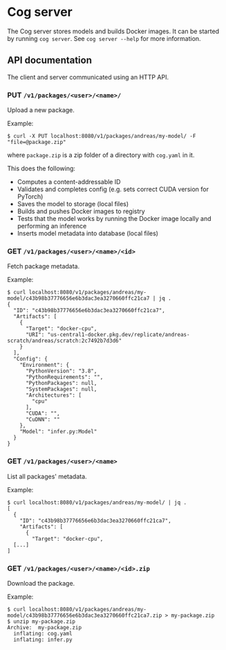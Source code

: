 # Cog server

The Cog server stores models and builds Docker images. It can be started by running `cog server`. See `cog server --help` for more information.

## API documentation

The client and server communicated using an HTTP API.

### PUT `/v1/packages/<user>/<name>/`

Upload a new package.

Example:

```
$ curl -X PUT localhost:8080/v1/packages/andreas/my-model/ -F "file=@package.zip"
```

where `package.zip` is a zip folder of a directory with `cog.yaml` in it.

This does the following:
* Computes a content-addressable ID
* Validates and completes config (e.g. sets correct CUDA version for PyTorch)
* Saves the model to storage (local files)
* Builds and pushes Docker images to registry
* Tests that the model works by running the Docker image locally and performing an inference
* Inserts model metadata into database (local files)

### GET `/v1/packages/<user>/<name>/<id>`

Fetch package metadata.

Example:

```
$ curl localhost:8080/v1/packages/andreas/my-model/c43b98b37776656e6b3dac3ea3270660ffc21ca7 | jq .
{
  "ID": "c43b98b37776656e6b3dac3ea3270660ffc21ca7",
  "Artifacts": [
    {
      "Target": "docker-cpu",
      "URI": "us-central1-docker.pkg.dev/replicate/andreas-scratch/andreas/scratch:2c7492b7d3d6"
    }
  ],
  "Config": {
    "Environment": {
      "PythonVersion": "3.8",
      "PythonRequirements": "",
      "PythonPackages": null,
      "SystemPackages": null,
      "Architectures": [
        "cpu"
      ],
      "CUDA": "",
      "CuDNN": ""
    },
    "Model": "infer.py:Model"
  }
}
```

### GET `/v1/packages/<user>/<name>`

List all packages' metadata.

Example:

```
$ curl localhost:8080/v1/packages/andreas/my-model/ | jq .
[
  {
    "ID": "c43b98b37776656e6b3dac3ea3270660ffc21ca7",
    "Artifacts": [
      {
        "Target": "docker-cpu",
  [...]
]
```

### GET `/v1/packages/<user>/<name>/<id>.zip`

Download the package.

Example:

```
$ curl localhost:8080/v1/packages/andreas/my-model/c43b98b37776656e6b3dac3ea3270660ffc21ca7.zip > my-package.zip
$ unzip my-package.zip
Archive:  my-package.zip
  inflating: cog.yaml
  inflating: infer.py
```
